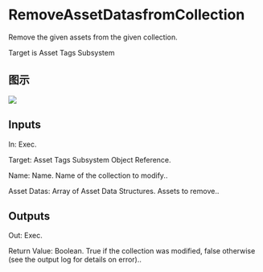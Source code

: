 # RemoveAssetDatasfromCollection

Remove the given assets from the given collection.

Target is Asset Tags Subsystem

## 图示

![]($-20221218-18014165.png)

## Inputs

In: Exec.

Target: Asset Tags Subsystem Object Reference.

Name: Name. Name of the collection to modify..

Asset Datas: Array of Asset Data Structures. Assets to remove..  

## Outputs

Out: Exec.

Return Value: Boolean. True if the collection was modified, false otherwise (see the output log for details on error)..

